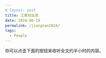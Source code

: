 ```yaml
---
# layout: post
title: 江南创业史
date: 2024-06-19
permalink: /jiangnan2024/
tags:
  - People
---
```


你可以点击下面的按钮来收听全文约半小时的内容。

<head>
    <title>Play Button Example</title>
    <style>
        #playButton {
            background-color: #007BFF; /* Blue background */
            border: none; /* No borders */
            color: white; /* White text */
            padding: 10px 15px; /* Some padding */
            text-align: center; /* Centered text */
            text-decoration: none; /* No underline */
            display: inline-block; /* Inline block element */
            font-size: 16px; /* Some font size */
            margin: 4px 2px; /* Some margin */
            cursor: pointer; /* Pointer/hand icon */
            border-radius: 10px; /* Slightly rounded corners */
        }

        #playButton:before {
            content: "▶"; /* Unicode play symbol */
            font-size: 20px; /* Larger icon size */
        }
    </style>
</head>
<body>
    <audio id="myAudio">
        <source src="/files/audio/jiangnan2024.mp3" type="audio/mpeg">
        Your browser does not support the audio element.
    </audio>
    <button id="playButton" onclick="playAudio()">点击播放全文语音(34分钟)</button>
    <script>
        function playAudio() {
            var audio = document.getElementById("myAudio");
            audio.play();
        }
    </script>
</body>


我在2023至2024期间采访了我岳父甘江南，这篇文章算是他对自己五十年生活的总结。本文分为四个章节：

>
> 第一章：14岁右手伤残
>
> 第二章：29岁开始创业
>
> 第三章：44岁创办江南宾馆
>
> 第四章：64岁退出江湖
>

甘江南重要事记：

-   1959年8月初5（阳历9月7日），出生于公安县甘家厂乡东升村。
-   1973年8月，右前臂粉碎性骨折。
-   1976年6月，开始从事长江水上运输工作，起初售卖船票，后来担任小货船的船长。
-   1981年7月5日，与陈章英领证结婚
-   1988年3月，离开单位，在公安县夹竹园镇经营江南酒家。
-   1993年7月，在斗湖堤镇经营印工餐馆，搬离夹竹园镇。
-   1997年9月，开始经营江南酒楼。
-   2000年初，创办江南大酒店。
-   2003年6月，开始集资筹办江南宾馆，并于2004年4月28日正式开业。
-   2023年5月，注销江南宾馆有限责任公司，将江南宾馆出租给一些老员工经营。

# 第一章：14岁右手残疾

甘江南，本名甘辉武，1959年8月初5（阳历9月7日）出生于湖北省公安县甘家厂乡的东升村。公安县位于湖北省的南部，与湖南省接壤。他的父母差不多每两年会生一个孩子，总共生了十个，可惜最早的两个夭折。八个幸存的孩子里（四男四女），甘江南排行第二。他有一个大他两岁的哥哥甘辉文（又名甘海南），一个弟弟甘辉明（又名甘河南），和最小的弟弟甘辉亮（又名甘四平）。他的四个妹妹分别叫甘辉英，甘辉梅，甘辉菊，甘辉蓉。

甘家的孩子众多、经济压力大，再加上父亲热衷于打牌赌钱，一大家子人都挤在甘家厂乡的一座土墙房子里。房子是用水田里晒干的泥巴砖砌成的。由于没钱购买瓦片，他们只能用蒿草铺开当做屋顶，用以挡风遮雨。每次下雨，屋顶都会漏水，家里人只能用盆盆罐罐接住雨水，夜晚伴着屋外的风声和雨滴的响声入睡。清贫的家境让十一二岁的甘江南产生了改变家庭的决心。他希望靠自己的能力挣钱，帮助家里渡过难关。那时，他们家很少能吃到白米饭，主食一般都是细糠、红薯、豌豆和地米菜（荠菜），而这些食物通常是用来喂猪的。

尽管家在农村，但甘江南一家拥有城市户口，因为他父母在孟家溪镇（离甘家厂乡以北约13公里）的一家水路运输单位工作。那时候，他们家的收入主要依赖于父母的工资。但家中经济紧张，为了减轻家庭负担，仅有十二三岁的甘江南就开始为农村生产队收集鸡鸭粪便作肥料，换取一些钱和粮食。他的生活非常艰辛，每天早上天不亮就得起床准备早饭和午饭，然后上学。放学后，他还得砍柴、烧火做饭。读初中时，大部分同学都带白米饭当午餐，而他因为家境贫寒，只能带菜饭（一种将菜和饭混合到一起的食物），或者吃同学剩下的食物。他有个同学叫路圣忠，午餐常常带白米饭，而甘江南只有菜饭，他俩有时会交换食物，路圣忠吃菜饭，甘江南吃白米饭。后来，路圣忠的家长得知后，要他不要再跟甘江南换着吃。之后他俩只能跑到没人的地方偷偷地换着吃。乡里的生产队知道甘江南家穷，尽管他还不到14岁，有时也会叫上他一起参加劳动，这样也给了他机会为家里挣一些公分，补贴家用。

1973年8月的一天，生产队叫甘江南去轧棉花，他就和那些大人们一起去劳动。轧棉花的机器是由柴油机驱动的，主要用于把采摘来的生棉分离成棉籽和棉花。这项任务需要几十个人共同合作。甘江南的工作就是把生棉放到机器中处理，然后将分离好的棉花从机器出口取出，装进袋子。一次，甘江南取出轧好的棉花，正要转身去装袋时，因地面不平导致他一脚踩空。身体失去平衡后，他的右手被卷入了机器侧面正在运转的传送皮带，裤子也被齿轮撕裂。旁边的人看到这一情况，赶紧呼喊关掉机器。只可惜为时已晚，机器终于停下时，他的右前臂已经基本被切断，仅通过一层薄薄的表皮连接着手肘部分，血源源不断地流出。看到这一幕，所有人都吓坏了。

甘江南疼得晕了过去。生产队的人帮他简单包扎后，把他送到了甘家厂乡医院。那里的医生表示他们无法处理这类重伤，建议他尽快转到更好的医院。由于缺乏救护车，生产队的长辈们就用躺椅抬着他，走了几十里路（徒步距离大约45公里）到湖南省津市的市医院。到达时已是次日中午。医生检查了他的伤口后说，前臂的两根骨头已粉碎性骨折，很多神经已经断裂。他们给甘江南消毒并上了石膏，并表示需要观察，看是否能自然恢复。

七天后，医生们打开石膏，却发现甘江南右前臂上的肉已经开始腐烂。医生跟甘江南的父亲建议要截肢，把前臂及右手完全切除。甘江南的父亲询问他的意见，但是甘江南坚决不同意截肢。津市市医院的医生因此表示无法提供进一步治疗。随后，甘江南转至湖南省的长沙医院。那里的医生也同样认为必须截肢。尽管多家医院建议截肢，甘江南始终不同意。最终，他们决定离开长沙医院，返回甘家厂乡。这一连串的就医转院过程花了差不多两个月。由于甘江南是因工受伤，生产队承担了当时的医药费。

出院时，甘江南的前臂仍在腐烂，医生建议他每天更换纱布以促进愈合。每次换纱布都伴随着刺鼻的腐臭。幸运的是，他的一位舅爷（奶奶的弟弟）家附近有位擅长治疗此类伤病的草药医生乔医生。这位舅爷住在湖南省安乡县，离甘家厂乡东南方向大约40多公里。为了接受治疗，甘江南暂时搬到了这位舅爷家里。乔医生认为甘江南的伤不会危机生命，只要坚持更换纱布和药物，就能控制腐烂。他几乎每天上门为甘江南换药和包扎。虽然乔医生无法做骨头矫正，但他用抗生素防止了进一步的腐烂，并清理出一些碎骨头。每次换药，甘江南都会因为剧痛而流泪。

在舅爷家治疗了大半年后，甘江南学会了自己换药包扎。随着时间的推移，伤口腐烂也逐渐得到控制。虽然右前臂那两根骨头在慢慢愈合，然而右手的恢复情况并不理想。五根手指中，只有中指的血液流动较为正常，无名指和小指血液循环有限。最糟糕的是拇指和食指，这两根手指异常冰凉，几乎感觉不到血液流动。

甘江南在学会了如何处理前臂的伤口后，离开了舅爷家，返回了自己的家。他将残疾的右手用纱布挂在脖子上，重新回到学校继续学习。前臂受伤时，他正要读初二。伤愈期间，他的同学已升到高一，那时候的初中一共是两年，高中也是两年。因为缺席了一年，甘江南担心跟不上高一的进度，因此选择留级读初二。这段时间，他只能依赖左手。老师和同学都笑称他为"一把手"。由于小时候习惯用右手写字，重返学校后，他很难适应用左手写字。

尽管甘江南的学习成绩一般，但出于对他的同情，初中老师们还是帮他进入了高中。文革期间，他没能学到多少知识。高中时，他仍未掌握用左手书写的技能，最终只能勉强用右手写字。那时他正处于发育期，由于受伤导致供血不足，右臂长得比左臂短一些、右手也小一些。

未完成高中学业，甘江南在17岁时就开始了正式工作。他的父母当时在孟家溪镇的一个水路运输单位工作。他父亲读过一两年私塾，负责管理单位的财务。他母亲不识字，负责卖船票。船票收入一般由他父亲临时保管，然后定期上交给单位。那时，人们要通过人工划的小木船来过长江沿线的一些支流。船票一般是每人2分钱，夏天由于河面宽，票价会上涨到3分钱。甘江南的第一份正式工作就是在黄金堤（甘家厂乡上游的一个地方）卖过虎渡河的船票。

甘江南的父亲从不做家务，但情商高，善于言谈，与单位领导关系相处得很好。他父亲爱打牌赌钱，尤其喜欢麻将和当地的花牌，因此经常不在家，家里的大小事务都由他母亲操持。他父亲还曾因赌钱被抓，被带着高帽游街示众。1980年前后，水运单位的领导审查账目时发现，他父亲经常从单位的账户中挪用资金，累计欠下了7000元的公款。当时他父亲的工资每月约为50元。他父亲无力填补7000元公款的缺口，于是对孩子们说："父债子还。我养大你们，这些钱是为了你们才挪用的，你们得帮我还。"甘江南回答说："如果你不打牌赌钱，我们应该还这些钱。但这钱究竟是你输掉的，还是用到了我们身上？上梁不正下梁歪，你没带好头！"他父亲听后大发雷霆，要打他，说他反上、说他不孝。这笔债务最终由甘江南偿还了大部分，他的哥哥和大妹妹也帮忙还了一小部分。1982年，甘江南的大女儿甘薇薇出生，他领取独生子女证并得到了约360元的奖金。甘江南也将这些奖金拿去为父亲还债了。

甘江南觉得卖船票的工作没有前途，而且他伤残的右手也不方便去做划船的工作。他担心单位会因为他残疾而消减工资，所以他从未向领导抱怨自己的困难，尽职做好自己的工作。这种经历让他习惯了自己解决问题，而不向家人朋友抱怨。后来，甘江南发现，开机动货船主要依靠掌舵技巧，即便他右手不如左手强壮，但是掌舵还是绰绰有余的。因此，他最终选择了驾驶机动船，在长江上下游进行货物运输，运送包括粗沙，石头，煤炭和粮食等各种货物。

成年后，大多数了解甘江南情况的女青年，都嫌弃他手残，不愿意与他交往。19岁时，经人介绍，甘江南有了一个来自农村的女朋友。但由于家境贫困，甘江南没钱买礼物送给女方家里，也无法在端午节和中秋节等节日向女友家人有所表示。这段恋情最终也不了了之了。

1979年，甘江南认识了比他小三岁的陈章英。当时陈章英不到17岁，面容姣好，也同是甘家厂乡人。那时，她刚刚被公安县针织厂招为女工，转成了城市户口。甘江南向陈章英坦白了自己手臂的残疾，并对她展开了猛烈的追求。他对陈章英的外貌和她的城市户口特别满意。两人交往了大约两年后，于1981年7月5日登记结婚。结婚前还有一段小插曲。陈章英当时还在犹豫是否要嫁给甘江南。甘江南曾告诉她："如果你不想和我结婚，那也可以。但你需要还我在你身上花的钱，你不能欺骗我。如果你欺骗我，我就用雷管和你同归于尽。"最终，陈章英同意了结婚。由于经济困难，他俩结婚时没有任何仪式，也没有房子，除了身上穿着的衣服，甚至连换洗的衣服也没有。

## 1979年的甘江南

![](/files/pics/jiangnan2024_1.jpg)

## 1980年左右的甘江南和陈章英

![](/files/pics/jiangnan2024_2.jpg)

甘江南年轻时长相英俊，而且善于言辞。他对每位长辈都非常尊敬，称呼他们为叔叔阿姨，这些长辈也都愿意把一些拉货的业务交给他。例如，单位的船队需要将货物送至上海，甘江南到上海后会通过打点关系，争取获得新的返程货运订单。所谓的打点关系，就是买些糯米、香油、糖之类的礼品送给管事的叔叔阿姨，询问是否有其他的业务。甘江南会将打点关系的开支找单位报销。如果没有这些返程的订单，他们就只能空船返回。有了这些额外的业务，船队便能赚取一些外快，收益由船队全员共享。当时孟家溪镇水运有三支船队，每支船队都按多劳多得的原则单独核算。甘江南的工作能力强，为自己的船队创造了很多利润。然而，这也引来了一些同事的猜忌。有人背后议论他，说他报销的凭证是假发票，这让甘江南感到很受伤。后来，孟家溪镇水运调整了他们的奖励模式，停止了对打点关系所产生花费的报销，以及全员分享额外收入的做法。他们引入了一种新的激励制度：任何能为船队创造额外利润的员工，都会得到这份利润的2%作为奖励。因此，甘江南的收入情况变得更为公开透明。从那以后，对他的质疑和非议就再也没有出现过。

## 1981年结婚照

![](/files/pics/jiangnan2024_3.jpg)

## 1982年陈章英怀着大女儿甘薇薇

![](/files/pics/jiangnan2024_4.jpg)

单位改制后，甘江南继续从事长江上的货物运输工作，收入相对稳定。然而，由于他常年在外航行，每次行程可能长达一至三个月，每次回家仅有两三天，这让他几乎没有时间与妻子和女儿们相处。结婚前，陈章英已辞去了针织厂的工作。1982年8月18日（阴历6月29），女儿甘薇薇出生。为了让全家人能够在一起，陈章英决定带着孩子与甘江南一起在船上生活。甘江南负责掌舵开船，陈章英则负责为船员烧火做饭，照顾幼小的女儿。女儿两岁左右时，陈章英再次怀孕。1985年8月6日（阴历6月20），小女儿甘萍萍出生了。小女儿出生后，夫妇俩不得不将近三岁的大女儿托付给外公外婆照料，而将还在襁褓中的小女儿带到船上照顾。为了防止小女儿在船上到处乱跑或掉入长江溺水，陈章英在忙碌时会用绳子把小女儿拴在船上。小女儿身体孱弱，经常生病，而在船上看医生也不方便。这迫使陈章英不得不带孩子上岸，回到孟家溪镇悉心照料。这样一来，一家四口分散在三处，聚少离多，生活变得异常艰难。

甘江南深知长时间分离对整个家庭都会带来不利影响，因此一直在思考如何改变这种状况。他渴望一家人能够团聚在一起生活。到了1988年，这样的机会终于来临了。

# 第二章：29岁开始创业

1987年下半年，甘江南的大妹妹甘辉英提议他到夹竹园镇开餐馆。她在那里有一套店铺，一直出租给别人开餐馆，生意很不错。她觉得租给别人还不如租给自己的二哥。她知道甘江南手头不宽裕，因此提出先不收房租，等生意起步后再说。

当时，孟家溪镇水运公司已经分给了甘江南一套单位的房子，为他提供了一个安家之所。如果他和妻子要离开单位去开餐馆，就必须得把这套房子归还给单位。经过与妻子商量，他们决定试试开餐馆，不论结果怎样，他们都约定好不会埋怨彼此。于是，全家从孟家溪镇搬到了往北约20公里的夹竹园镇，开始了新的生活。大妹妹的那间店铺有两层楼，一楼开餐馆，二楼则是一家人的居住空间。那时，甘江南有五千元左右的资产，用于筹备餐馆开业。到1988年3月，江南酒家正式开业时，他就只剩五百元了。

## 1989年春天，祖孙三代第一次合影

![](/files/pics/jiangnan2024_5.jpg)

开业初期，甘江南由于右手残疾不能亲自炒菜，因此雇佣了一个厨师，月薪是350元。陈章英则通过观察和协助这位厨师，慢慢学会了烹饪。餐馆刚开业时生意很不错，但随着政府推行廉政建设，生意开始下滑。面对不景气的生意，陈章英提出了一个削减开支的建议------解雇厨师，并由她亲自担任这个角色。他们后来也真的将这个建议付诸实践。自1988年至1993年，江南酒家每年的利润大约是两万元。到了1993年8月，甘江南已经积攒了9万元的财富。

## 1990年，陈章英在江南酒家的灶台炒菜

![](/files/pics/jiangnan2024_6.jpg)

搬到夹竹园镇后，一家四口人终于团聚在了一起。为了让大女儿甘薇薇学到更多知识，甘江南特地聘请了一名家庭教师，在甘薇薇放学后，来他们家辅导她学习。同时，甘江南意识到夹竹园镇作为一个小乡镇，发展前景有限。他决定将发展的重心转移到公安县城的斗湖堤镇，该镇位于夹竹园镇的东北方向，大约18公里的距离。那里不仅餐饮市场更大，学校的教育质量也更高。为了逐步在斗湖堤镇发展，甘江南投资五万块钱在该镇购置了一套正在建设中的新房。

# 第三章：44岁创办江南宾馆

公安县的斗湖堤镇与夹竹园镇相隔仅半小时车程。一天，公安县印刷厂的领导们来夹竹园镇办事时光顾了江南酒家，对他们的菜赞不绝口，并询问甘江南夫妇是否有兴趣接手斗湖堤镇五九路上的印工餐馆。这家餐馆位于公安县印刷厂当街的门面，而所处的五九路则是斗湖堤镇最繁华的地段。印刷厂的正对面是财政局和税务局两个大单位，预计会有不少客源。

甘江南听后心动不已，第二天一大早便前往斗湖堤镇考察这家餐馆。他了解到，之前的个体户由于经营不善而亏损退出，印刷厂正要寻找新的承包者。餐馆有两间门面，总体面积比夹竹园镇的江南酒家要大、且地理位置极佳。

甘江南有意接手这家印工餐馆，但由于资金紧缺，他只能付了承包合同的定金。为了筹集剩余的资金，他向长辈甘永强（甘江南尊称他为"二爷"）寻求帮助，并向他展示了与印刷厂签订的合同，希望获得经济上的支持。甘永强认为甘江南非常可靠，于是帮助他按当时的利率借得五万元钱。

在这个过渡阶段，甘江南频繁往返于斗湖堤镇和夹竹园镇。一方面，他需要在斗湖堤镇监督自住房的建设进度和印工餐馆的装修进展；另一方面，他也在处理夹竹园镇江南酒家的转租事宜。

成功接手印工餐馆后，甘江南顺利地将餐馆生意迁移到了公安县斗湖堤镇。自1993年7月开业以来，印工餐馆生意蒸蒸日上。凭借多年的烹饪经验，陈章英掌握了湘菜和川菜的制作技巧，带领团队完成日常的工作，还根据当地风味创造了多种新菜式。这些特色佳肴使印工餐馆成为了当地的知名餐馆。客人络绎不绝，有时顾客多到需要占用印刷厂的走廊空间停放自行车。幸运的是，得益于印刷厂领导的支持，厂内员工对餐馆的经营也十分包容。

## 1995年正月，印工餐馆员工合影

![](/files/pics/jiangnan2024_7.jpg)

甘江南得知斗湖堤镇最好的小学是实验小学，便通过同乡谷少海的帮助，将甘薇薇和甘萍萍转到了那里学习。这样两个孩子从孟家溪镇转到夹竹园镇，再到斗湖堤镇读书。转到实验小学开始读书是1993年9月，当时甘薇薇读五年级，甘萍萍读二年级。

印工餐馆在最初两年的生意特别红火。然而，随着周围竞争的加剧，新开的阳春大酒店、三星大酒店及其他一些小餐馆逐渐抢走了不少顾客。到了1995年年底，餐馆的生意已经大不如前，甘江南决定转租印工餐馆，并打算休息一段时间。结束运营时，甘江南已经积累了40万元人民币。

1994年前后，甘江南认识了公安县房改办（住房制度改革领导小组办公室）的黄凤鸣主任。为了方便两个孩子上学，也为了改善居住环境，通过黄主任的帮助，甘江南以10万元购买了公安县党校内的一套四室两厅的房子。1996年，甘江南以7.5万元的价格出售了之前的旧房子。从1996年开始，他们一直住在党校的这套新房子里，直到2010年。

1996年的大部分时间里，甘江南和妻子陈章英尝试进入服装销售行业，但由于对这一领域不熟悉，他们并未挣到钱。同一时期，摇摆机非常流行，甘江南也尝试去销售摇摆机。他那时不知道摇摆机的营销模式实际上是传销，结果也没挣到钱。此外，由于甘江南手头有一些现金，亲戚朋友时常向他借钱。在这段时间里，他借出的10万元最终都没能收回。这些经历让他日后不太愿意再借钱给别人。

## 1997、1999年的两张欠条，借款至今未还                               

![](/files/pics/jiangnan2024_8.jpg)


从1996年8月到1997年7月，甘江南和陈章英再次投身餐饮业，接手了位于斗湖堤镇五九路和油江路交界处的一家餐馆，更名为江南餐馆。这家餐馆地理位置优越，他们短暂经营的一年中生意也很好，也挣到了一些钱。然而，不幸的是，该餐馆因其门店所属的单位要收回门店，导致餐馆无法继续营业。此外，门店内新装修的门窗和瓷砖也无法带走，这使得他们在装修方面的投资全部白白浪费。总体来说，这一年的经营只是勉强保本。

## 斗湖堤镇的三条街及甘江南经营过的餐馆

![](/files/pics/jiangnan2024_9.jpg)

此时，甘江南得知公安县种子公司下属的广源酒楼因经营不善而停业，便决定以13.5万元接手这家酒楼，并将其更名为江南酒楼。随后，他又借了钱来进行装修。酒楼的转让费加上装修费一共花了30万元。1997年8月，江南酒楼正式开业，并迅速吸引了大量顾客，生意兴隆。次年1998年，甘江南就收回了全部投资成本。

1999年年底，甘江南认识公安县商业局的易局长，易局长女儿与甘江南的大女儿甘薇薇是同学。易局长告诉甘江南，他们单位经营的孱陵宾馆餐饮部面临经营困难，问他是否有兴趣接手。孱陵宾馆的餐饮部位于五九路的核心地带。2000年初，甘江南投资60万元接管了孱陵宾馆的餐饮部，并将其改名为江南大酒店。

日子一天天过去，甘江南所经营的餐馆规模也在逐渐扩大：1993年开业的印工餐馆可容纳9桌，1997年开业的江南酒楼可容纳20到30桌，2000年开业的江南大酒店则可容纳超过50桌。从2000年到2004年，甘江南同时经营江南酒楼和江南大酒店，两家餐厅加起来能够承接80多桌客人就餐。在这期间，每年的利润约为80万元。到了2003年，甘江南的现金储备已经达到了大约300万元。

## 2001年与江南酒楼、江南大酒店全体员工合影

![](/files/pics/jiangnan2024_10.jpg)

2003年，甘江南遇到了一个新的机遇。公安县农业局下属的农业学校经历了改制，该学校的地皮被卖给了一位名叫韩绍强的开发商。这位开发商在这块地上准备建一栋六层的大楼，正寻找投资方来买下这栋楼。而此时的甘江南也正在考虑买一块地皮来办自己的餐馆。多年以来，他一直面临租房开餐馆的困境：房东在续租时因为生意好而大幅提高租金，或者由于各种原因无法续租，导致前期高昂的装修费用损失。他渴望拥有自己餐馆的土地和房产所有权，不再受制于他人。农业学校位于公安县荆江大道上，正对面就是甘江南当时经营的江南酒楼。

甘江南与韩绍强的购买谈判逐步推进。甘江南邀请了有相关经验的黄凤鸣一同前往参与谈判。当时甘江南手上有300万元现金，加上100万元的应收账款，共有约400万元可以用于投资。初次谈判时，这些资金只够购买一楼的两间门面（作为新餐馆的入口），以及二楼和三楼的餐饮空间。韩绍强原计划将四楼到六楼建成商品房出售给其他买家。但是，他们考虑到将来入住上层商品房的住户很可能会因为下层餐馆产生的油烟和噪音抱怨。通过甘江南和黄凤鸣的持续努力，他们说服了韩绍强将一楼的四间门面和二楼至六楼一起出售给甘江南。他们希望购买四个门面的主要原因是，他们计划将其中的三个门面装修成宾馆的大堂，而剩下的一个门面则被设计为车辆通道，以方便通往后方的办公楼、厨房和员工宿舍。甘江南看中了这栋楼的潜力，觉得将其建成江南宾馆，将更具档次，不仅可以容纳80多桌客人，还能提供34个客房。经甘江南计算，开设江南宾馆需投入高达1080万元资产。然而，他当时400万元的资产距离这1080万元的目标还有680万元的缺口。因此，他意识到必须寻找其他资金来源，以完成这笔交易，实现他的计划。

为了筹集所需的资金，甘江南开始向社会上的个人进行融资，并承诺在创造利润后及时返还本金与利息。他向潜在的投资者承诺提供每年15%的利息。如果发生亏损，他将自行承担所有风险。此外，他在合同中明确表示，江南宾馆的房产和土地权归他这个法人代表所有。通过这种方式，甘江南成功筹集到了约345万元，但距离目标的1080万还有335万元的缺口。

同时，甘江南也在积极地寻求商业贷款。最初，公安县农村信用合作社答应贷给他300万元，但最终只批准了200万元。这一消息让他感到非常失望，因为缺少这135万元他无法达成投资目标。在江南宾馆建设期间，许多设施都需要资金投入，包括变压器、供电设备、发电机组、无塔供水系统以及装修和配置窗帘、空调等。

由于资金不足，江南宾馆开业时并未安装电梯。后来有了足够的资金后，才加装了电梯。因为是后来添加的电梯，电梯的楼层设置与宾馆的实际楼层并不完全对应。电梯停靠的五层实际位于宾馆的五层和六层之间，导致客人需要上下几步楼梯才能到达目的楼层。

## 2004年，甘江南记录的江南宾馆部分固定资产

![](/files/pics/jiangnan2024_11.jpg)

江南宾馆于2004年4月28日顺利开业，并随之成立了江南宾馆有限责任公司。为了填补最后135万资金的缺口，甘江南一方面以高利率（部分借款甚至是20%的年利率）借入了55万元，另一方面赊欠了供货商80万元，这才勉强凑齐了开业所需的资金。尽管甘江南向供货商承诺将按15%的年利率支付赊账利息，但最终没有一个供货商索要利息，他们仅收回了本金。这些供货商因与甘江南有着长期的合作关系，希望江南宾馆能顺利运营，以便未来继续合作。

在江南宾馆1080万元的投资中，约680万是通过借款获得的。开业之初，每年需要支付的72万元利息给甘江南带来了不小的财务压力。好在江南宾馆开业后就一直生意兴隆，甘江南也在宾馆的稳定运营中逐步偿还了这些债务。

## 2004年江南宾馆厨师合影（左六为陈章英）

![](/files/pics/jiangnan2024_13.jpg)

## 2023年夏夜中的江南宾馆

![](/files/pics/jiangnan2024_14.jpg)

# 第四章：64岁退出江湖

甘江南一生中有过三次与死神插肩的经历，好在他每次都凭借着极好的运气与坚强的意志，成功地渡过难关。

第一次是在他未满14岁时，遭遇的那次严重的工伤事故。在操作轧棉花的机器时，他的右前臂被机器严重损伤，造成了粉碎性骨折，落下残疾。幸运的是，瘦弱的他没被机器完全吞没，这就避免了可能出现的致命后果。

第二次是1985年春天。当时，甘江南正在长江航线上运送货物，途经武汉长江大桥时，遭遇了巨大的风浪。在极端天气的影响下，他不慎掉入了汹涌的长江。由于右手残疾，他游泳时无法保持平衡，在水中挣扎了很久。幸运的是，他被其他船员及时发现并用竹竿救起。当时，妻子正怀着小女儿才几个月，如果甘江南淹死了，对他们小家庭来说无疑是一场巨大的灾难。

第三次是2004年，甘江南在重庆考察川菜和重庆火锅的经营模式期间突然失明。就近去重庆一家医院就诊后，医生告诉他可能会永久失明。他匆忙结束了在重庆的行程，回到公安县的家。在家人的陪同下，他去了荆州市第一人民医院做了进一步检查。最后，医生确认他的失明是由于高血脂导致的大脑血管堵塞所引发的。在服用了降血脂的药物后，他的视力便也逐渐恢复正常。从2004年10月28日算起，甘江南经历了长达12天的失明状态。那时，江南宾馆刚刚开业半年，还承受着72万元年利息的重压。当甘江南带着失明的双眼回到江南宾馆时，员工们都被失望与恐慌所笼罩，甚至有江湖传言说他得了绝症。

甘江南担忧，由于他的身体残疾，他的孩子们可能会感到缺乏安全感。在两个女儿还小的时候，他从不让她们看到自己残疾的右手。只有等到女儿们长大一些了，甘江南才向她们透露自己右手的情况。

江南宾馆开业那天，甘江南深受感动，独自一人跑到宾馆的顶楼哭了一个小时。他之所以这么感动，是因为他觉得自己做了件大事，这是他的祖辈们都没能取得的成就。有人曾建议他申请残疾证以享受税收上的优惠政策，但甘江南认为他是靠智慧和领导力经营企业，不需要依靠残疾证。直到今天，很多人仍未察觉他右手的残疾。因为即便是炎炎夏日，他也总是穿着长袖衬衣掩盖自己的手臂。

## 2023年暑假，甘江南展示他的右前臂

![](/files/pics/jiangnan2024_15.jpg)

甘江南在与妻子陈章英的生活中做出过三个重要的承诺。
第一个承诺是攒下40万元并购买属于他们自己的房子。第二个承诺是要成为身价百万的人，并确保两个女儿能够上大学。第三个承诺是成为千万富翁，并支持两个女儿继续读研究生。这第三个承诺也在江南宾馆开业后逐渐成为现实。由于江南宾馆的地皮归他所有，他不再需要担心房东会提高租金或是因无法续租而造成损失。江南宾馆的定位显然比他之前经营的餐馆要高端，且在餐饮服务的基础上新增了客房服务。值得一提的是，客房业务的利润率往往远超餐饮业务。

2011年左右，甘江南便逐渐还清了所有股东的投资本金和利息，并使这些股东陆续退出公司。他做出这个决定的几个原因包括：首先，他不愿继续承担每年几十万的利息；其次，他更倾向于在幕后指挥，而不是亲自处理公司的日常事务；第三，他希望让幺妹夫钟生智来做江南宾馆的总经理，如存在其他股东，任命管理层还需经他们同意。2011年之后，江南宾馆的日常经营主要由钟生智全权负责，只在需要的时候问甘江南的意见。

2023年5月1日，甘江南正式退出了法人代表的位置，并注销了江南宾馆有限责任公司，把江南宾馆的经营权出租给了几位资深员工，让他们接手继续经营。这标志着江南宾馆经营了19年后，甘江南结束了自己在餐饮业的创业征程，退出江湖。

## 2023年暑假，甘江南与两个女儿、女婿以及四个孙子合影

![](/files/pics/jiangnan2024_16.jpg)

# 致谢

感谢岳父甘江南把他的故事讲给我听。同时也感谢我的妻子甘萍萍对本文的修改与完善。

# 附录

2003年公安县电视台的采访视频：<https://www.bilibili.com/video/BV14m4y1j7Nw>

2006年江南宾馆的介绍视频：<https://www.bilibili.com/video/BV1NV4y1q7xm>
